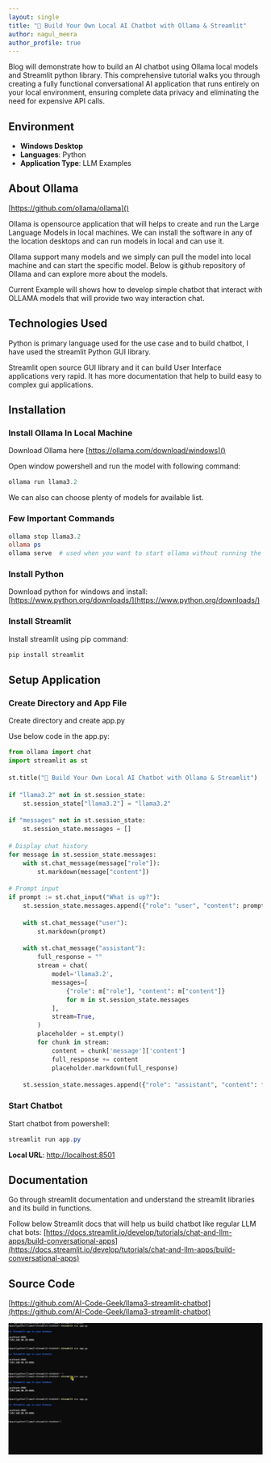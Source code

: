 ```yaml
---
layout: single
title: "🤖 Build Your Own Local AI Chatbot with Ollama & Streamlit"
author: nagul_meera
author_profile: true
---
```

Blog will demonstrate how to build an AI chatbot using Ollama local models and Streamlit python library. This comprehensive tutorial walks you through creating a fully functional conversational AI application that runs entirely on your local environment, ensuring complete data privacy and eliminating the need for expensive API calls.
## Environment
- **Windows Desktop**
- **Languages**: Python
- **Application Type**: LLM Examples

## About Ollama

[https://github.com/ollama/ollama]()

Ollama is opensource application that will helps to create and run the Large Language Models in local machines. We can install the software in any of the location desktops and can run models in local and can use it.

Ollama support many models and we simply can pull the model into local machine and can start the specific model. Below is github repository of Ollama and can explore more about the models.

Current Example will shows how to develop simple chatbot that interact with OLLAMA models that will provide two way interaction chat.

## Technologies Used

Python is primary language used for the use case and to build chatbot, I have used the streamlit Python GUI library.

Streamlit open source GUI library and it can build User Interface applications very rapid. It has more documentation that help to build easy to complex gui applications.

## Installation

### Install Ollama In Local Machine

Download Ollama here [https://ollama.com/download/windows]()

Open window powershell and run the model with following command:
```powershell
ollama run llama3.2
```

We can also can choose plenty of models for available list.

### Few Important Commands

```powershell
ollama stop llama3.2
ollama ps
ollama serve  # used when you want to start ollama without running the desktop application
```

### Install Python

Download python for windows and install: [https://www.python.org/downloads/](https://www.python.org/downloads/)

### Install Streamlit

Install streamlit using pip command:
```powershell
pip install streamlit
```

## Setup Application

### Create Directory and App File

Create directory and create app.py

Use below code in the app.py:

```python
from ollama import chat
import streamlit as st

st.title("🤖 Build Your Own Local AI Chatbot with Ollama & Streamlit")

if "llama3.2" not in st.session_state:
    st.session_state["llama3.2"] = "llama3.2"

if "messages" not in st.session_state:
    st.session_state.messages = []

# Display chat history
for message in st.session_state.messages:
    with st.chat_message(message["role"]):
        st.markdown(message["content"])

# Prompt input
if prompt := st.chat_input("What is up?"):
    st.session_state.messages.append({"role": "user", "content": prompt})

    with st.chat_message("user"):
        st.markdown(prompt)

    with st.chat_message("assistant"):
        full_response = ""
        stream = chat(
            model='llama3.2',
            messages=[
                {"role": m["role"], "content": m["content"]}
                for m in st.session_state.messages
            ],
            stream=True,
        )
        placeholder = st.empty()
        for chunk in stream:
            content = chunk['message']['content']
            full_response += content
            placeholder.markdown(full_response)

    st.session_state.messages.append({"role": "assistant", "content": full_response})
```

### Start Chatbot

Start chatbot from powershell:
```powershell
streamlit run app.py
```

**Local URL**: [http://localhost:8501](http://localhost:8501)

## Documentation

Go through streamlit documentation and understand the streamlit libraries and its build in functions.

Follow below Streamlit docs that will help us build chatbot like regular LLM chat bots:
[https://docs.streamlit.io/develop/tutorials/chat-and-llm-apps/build-conversational-apps](https://docs.streamlit.io/develop/tutorials/chat-and-llm-apps/build-conversational-apps)

## Source Code

[https://github.com/AI-Code-Geek/llama3-streamlit-chatbot](https://github.com/AI-Code-Geek/llama3-streamlit-chatbot)

![Chatbot Screenshot](/docs/assets/images/2025/june/chatbot.gif)